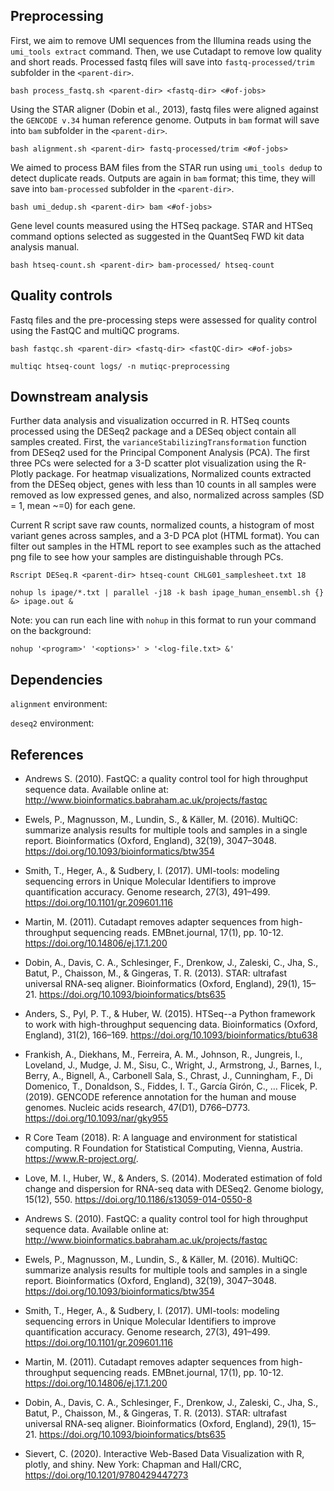 ## Preprocessing
First, we aim to remove UMI sequences from the Illumina reads using the `umi_tools extract` command. Then, we use Cutadapt to remove low quality and short reads. Processed fastq files will save into `fastq-processed/trim` subfolder in the `<parent-dir>`. 

```
bash process_fastq.sh <parent-dir> <fastq-dir> <#of-jobs>
```

Using the STAR aligner (Dobin et al., 2013), fastq files were aligned against the `GENCODE v.34` human reference genome.
Outputs in `bam` format will save into `bam` subfolder in the `<parent-dir>`.

```
bash alignment.sh <parent-dir> fastq-processed/trim <#of-jobs>
```

We aimed to process BAM files from the STAR run using `umi_tools dedup` to detect duplicate reads. 
Outputs are again in `bam` format; this time, they will save into `bam-processed` subfolder in the `<parent-dir>`.

```
bash umi_dedup.sh <parent-dir> bam <#of-jobs>
```

Gene level counts measured using the HTSeq package. STAR and HTSeq command options selected as suggested in the QuantSeq FWD kit data analysis manual. 

```
bash htseq-count.sh <parent-dir> bam-processed/ htseq-count 
```

## Quality controls 
Fastq files and the pre-processing steps were assessed for quality control using the FastQC and multiQC programs. 
```
bash fastqc.sh <parent-dir> <fastq-dir> <fastQC-dir> <#of-jobs> 
```

```
multiqc htseq-count logs/ -n mutiqc-preprocessing
```

## Downstream analysis 
Further data analysis and visualization occurred in R. HTSeq counts processed using the DESeq2 package and a DESeq object contain all samples created. First, the `varianceStabilizingTransformation` function from DESeq2 used for the Principal Component Analysis (PCA). The first three PCs were selected for a 3-D scatter plot visualization using the R-Plotly package. For heatmap visualizations, Normalized counts extracted from the DESeq object, genes with less than 10 counts in all samples were removed as low expressed genes, and also, normalized across samples (SD = 1, mean ~=0) for each gene. 

Current R script save raw counts, normalized counts, a histogram of most variant genes across samples, and a 3-D PCA plot (HTML format). You can filter out samples in the HTML report to see examples such as the attached png file to see how your samples are distinguishable through PCs. 


```
Rscript DESeq.R <parent-dir> htseq-count CHLG01_samplesheet.txt 18
```

```
nohup ls ipage/*.txt | parallel -j18 -k bash ipage_human_ensembl.sh {} &> ipage.out &
```

Note: you can run each line with `nohup` in this format to run your command on the background:

```
nohup '<program>' '<options>' > '<log-file.txt> &'
```

## Dependencies
`alignment` environment:


`deseq2` environment:



## References
- Andrews S. (2010). FastQC: a quality control tool for high throughput sequence data. Available online at: http://www.bioinformatics.babraham.ac.uk/projects/fastqc


- Ewels, P., Magnusson, M., Lundin, S., & Käller, M. (2016). MultiQC: summarize analysis results for multiple tools and samples in a single report. Bioinformatics (Oxford, England), 32(19), 3047–3048. https://doi.org/10.1093/bioinformatics/btw354


- Smith, T., Heger, A., & Sudbery, I. (2017). UMI-tools: modeling sequencing errors in Unique Molecular Identifiers to improve quantification accuracy. Genome research, 27(3), 491–499. https://doi.org/10.1101/gr.209601.116


- Martin, M. (2011). Cutadapt removes adapter sequences from high-throughput sequencing reads. EMBnet.journal, 17(1), pp. 10-12. https://doi.org/10.14806/ej.17.1.200


- Dobin, A., Davis, C. A., Schlesinger, F., Drenkow, J., Zaleski, C., Jha, S., Batut, P., Chaisson, M., & Gingeras, T. R. (2013). STAR: ultrafast universal RNA-seq aligner. Bioinformatics (Oxford, England), 29(1), 15–21. https://doi.org/10.1093/bioinformatics/bts635


- Anders, S., Pyl, P. T., & Huber, W. (2015). HTSeq--a Python framework to work with high-throughput sequencing data. Bioinformatics (Oxford, England), 31(2), 166–169. https://doi.org/10.1093/bioinformatics/btu638


- Frankish, A., Diekhans, M., Ferreira, A. M., Johnson, R., Jungreis, I., Loveland, J., Mudge, J. M., Sisu, C., Wright, J., Armstrong, J., Barnes, I., Berry, A., Bignell, A., Carbonell Sala, S., Chrast, J., Cunningham, F., Di Domenico, T., Donaldson, S., Fiddes, I. T., García Girón, C., … Flicek, P. (2019). GENCODE reference annotation for the human and mouse genomes. Nucleic acids research, 47(D1), D766–D773. https://doi.org/10.1093/nar/gky955
 
 
- R Core Team (2018). R: A language and environment for statistical computing. R Foundation for Statistical Computing, Vienna, Austria. https://www.R-project.org/.
 
 
- Love, M. I., Huber, W., & Anders, S. (2014). Moderated estimation of fold change and dispersion for RNA-seq data with DESeq2. Genome biology, 15(12), 550. https://doi.org/10.1186/s13059-014-0550-8
 
 
- Andrews S. (2010). FastQC: a quality control tool for high throughput sequence data. Available online at: http://www.bioinformatics.babraham.ac.uk/projects/fastqc
 
 
- Ewels, P., Magnusson, M., Lundin, S., & Käller, M. (2016). MultiQC: summarize analysis results for multiple tools and samples in a single report. Bioinformatics (Oxford, England), 32(19), 3047–3048. https://doi.org/10.1093/bioinformatics/btw354
 
 
- Smith, T., Heger, A., & Sudbery, I. (2017). UMI-tools: modeling sequencing errors in Unique Molecular Identifiers to improve quantification accuracy. Genome research, 27(3), 491–499. https://doi.org/10.1101/gr.209601.116
 
 
- Martin, M. (2011). Cutadapt removes adapter sequences from high-throughput sequencing reads. EMBnet.journal, 17(1), pp. 10-12. https://doi.org/10.14806/ej.17.1.200
 
 
- Dobin, A., Davis, C. A., Schlesinger, F., Drenkow, J., Zaleski, C., Jha, S., Batut, P., Chaisson, M., & Gingeras, T. R. (2013). STAR: ultrafast universal RNA-seq aligner. Bioinformatics (Oxford, England), 29(1), 15–21. https://doi.org/10.1093/bioinformatics/bts635
 
 
- Sievert, C. (2020). Interactive Web-Based Data Visualization with R, plotly, and shiny. New York: Chapman and Hall/CRC, https://doi.org/10.1201/9780429447273

